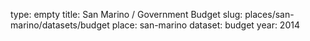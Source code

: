 type: empty
title: San Marino / Government Budget
slug: places/san-marino/datasets/budget
place: san-marino
dataset: budget
year: 2014
